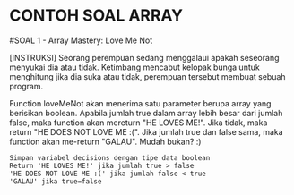 # CONTOH SOAL ARRAY

#SOAL 1 - Array Mastery: Love Me Not

[INSTRUKSI]
Seorang perempuan sedang menggalaui apakah seseorang menyukai dia atau tidak. Ketimbang mencabut kelopak bunga untuk menghitung jika dia suka atau tidak, perempuan tersebut membuat sebuah program.

Function loveMeNot akan menerima satu parameter berupa array yang berisikan boolean.
Apabila jumlah true dalam array lebih besar dari jumlah false, maka function akan mereturn "HE LOVES ME!". Jika tidak, maka return "HE DOES NOT LOVE ME :(".
Jika jumlah true dan false sama, maka function akan me-return "GALAU".
Mudah bukan? :)

```output 
Simpan variabel decisions dengan tipe data boolean
Return 'HE LOVES ME!' jika jumlah true > false
'HE DOES NOT LOVE ME :(' jika jumlah false < true
'GALAU' jika true=false
```
